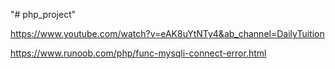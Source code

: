 "# php_project" 

https://www.youtube.com/watch?v=eAK8uYtNTy4&ab_channel=DailyTuition

https://www.runoob.com/php/func-mysqli-connect-error.html
